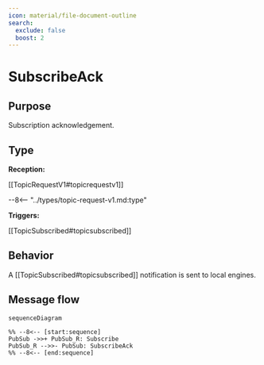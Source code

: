 ```yaml
---
icon: material/file-document-outline
search:
  exclude: false
  boost: 2
---
```


<div class="message" markdown>

# SubscribeAck

## Purpose

<!-- --8<-- [start:purpose] -->
Subscription acknowledgement.
<!-- --8<-- [end:purpose] -->

## Type

 <!-- --8<-- [start:type] -->
**Reception:**

[[TopicRequestV1#topicrequestv1]]

--8<-- "../types/topic-request-v1.md:type"

**Triggers:**

[[TopicSubscribed#topicsubscribed]]

<!-- --8<-- [end:type] -->

## Behavior

<!-- --8<-- [start:behavior] -->
A [[TopicSubscribed#topicsubscribed]] notification is sent to local engines.
<!-- --8<-- [end:behavior] -->

## Message flow

<!-- --8<-- [start:messages] -->
```mermaid
sequenceDiagram

%% --8<-- [start:sequence]
PubSub ->>+ PubSub_R: Subscribe
PubSub_R -->>- PubSub: SubscribeAck
%% --8<-- [end:sequence]
```
<!-- --8<-- [end:messages] -->

</div>
